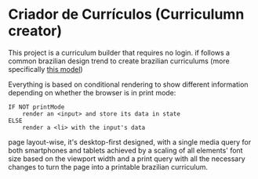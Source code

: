 # Criador de Currículos (Curriculumn creator)

This project is a curriculum builder that requires no login. if follows a common brazilian design trend to create brazilian curriculums (more specifically [this model](https://www.estagiotrainee.com/modelo-cv-b))

Everything is based on conditional rendering to show different information depending on whether the browser is in print mode:

```
IF NOT printMode
	render an <input> and store its data in state
ELSE
	render a <li> with the input's data
```

page layout-wise, it's desktop-first designed, with a single media query for both smartphones and tablets achieved by a scaling of all elements' font size based on the viewport width and a print query with all the necessary changes to turn the page into a printable brazilian curriculum.

